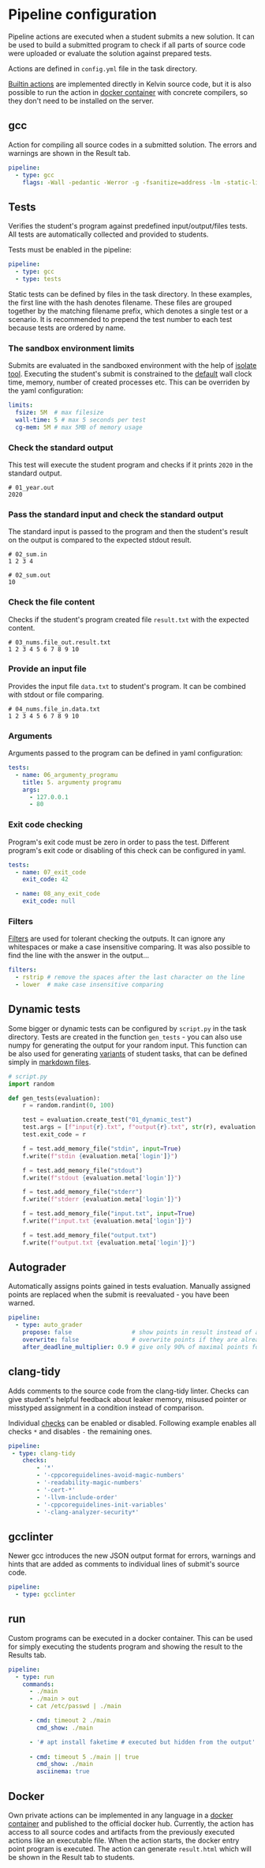 # Pipeline configuration
Pipeline actions are executed when a student submits a new solution.
It can be used to build a submitted program to check if all parts of source code were uploaded or evaluate the solution against prepared tests.

Actions are defined in `config.yml` file in the task directory.

<a href="https://github.com/mrlvsb/kelvin/blob/master/evaluator/pipelines.py">Builtin actions</a> are implemented directly in Kelvin source code, but it is also possible to run the action in <a href="https://github.com/mrlvsb/kelvin/tree/master/evaluator/images">docker container</a> with concrete compilers, so they don't need to be installed on the server.

## gcc
Action for compiling all source codes in a submitted solution.
The errors and warnings are shown in the Result tab.


```yaml
pipeline:
  - type: gcc
    flags: -Wall -pedantic -Werror -g -fsanitize=address -lm -static-libasan
```

## Tests
Verifies the student's program against predefined input/output/files tests.
All tests are automatically collected and provided to students.

Tests must be enabled in the pipeline:

```yaml
pipeline:
  - type: gcc
  - type: tests

```

Static tests can be defined by files in the task directory.
In these examples, the first line with the hash denotes filename.
These files are grouped together by the matching filename prefix, which denotes a single test or a scenario.
It is recommended to prepend the test number to each test because tests are ordered by name.


### The sandbox environment limits
Submits are evaluated in the sandboxed environment with the help of <a href="https://github.com/ioi/isolate">isolate tool</a>.
Executing the student's submit is constrained to the <a href="https://github.com/mrlvsb/kelvin/blob/63b6ffc294e3b91d1db13453d487c773764ba4a1/evaluator/testsets.py#L122">default</a> wall clock time, memory, number of created processes etc.
This can be overriden by the yaml configuration:

```yaml
limits:
  fsize: 5M  # max filesize  
  wall-time: 5 # max 5 seconds per test
  cg-mem: 5M # max 5MB of memory usage
```

### Check the standard output
This test will execute the student program and checks if it prints `2020` in the standard output.

```
# 01_year.out
2020
```

### Pass the standard input and check the standard output
The standard input is passed to the program and then the student's result on the output is compared to the expected stdout result.

```
# 02_sum.in
1 2 3 4
```
```
# 02_sum.out
10
```

### Check the file content
Checks if the student's program created file `result.txt` with the expected content.

```
# 03_nums.file_out.result.txt
1 2 3 4 5 6 7 8 9 10
```

### Provide an input file
Provides the input file `data.txt` to student's program.
It can be combined with stdout or file comparing. 

```
# 04_nums.file_in.data.txt
1 2 3 4 5 6 7 8 9 10
```

### Arguments
Arguments passed to the program can be defined in yaml configuration:

```yaml
tests:
  - name: 06_argumenty_programu
    title: 5. argumenty programu
    args:
      - 127.0.0.1
      - 80
```

### Exit code checking
Program's exit code must be zero in order to pass the test.
Different program's exit code or disabling of this check can be configured in yaml. 

```yaml
tests:
  - name: 07_exit_code
    exit_code: 42

  - name: 08_any_exit_code
    exit_code: null
```

### Filters
<a href="https://github.com/mrlvsb/kelvin/blob/63b6ffc294e3b91d1db13453d487c773764ba4a1/evaluator/filters.py#L30">Filters</a> are used for tolerant checking the outputs.
It can ignore any whitespaces or make a case insensitive comparing.
It was also possible to find the line with the answer in the output...

```yaml
filters:
  - rstrip # remove the spaces after the last character on the line
  - lower  # make case insensitive comparing
```

## Dynamic tests
Some bigger or dynamic tests can be configured by `script.py` in the task directory.
Tests are created in the function `gen_tests` - you can also use numpy for generating the output for your random input.
This function can be also used for generating <a href="https://kelvin.cs.vsb.cz/#/task/edit/125">variants</a> of student tasks, that can be defined simply in <a href="https://kelvin.cs.vsb.cz/#/task/edit/124">markdown files</a>.


```python
# script.py
import random

def gen_tests(evaluation):
    r = random.randint(0, 100)

    test = evaluation.create_test("01_dynamic_test") 
    test.args = [f"input{r}.txt", f"output{r}.txt", str(r), evaluation.meta['login']]
    test.exit_code = r

    f = test.add_memory_file("stdin", input=True)
    f.write(f"stdin {evaluation.meta['login']}")

    f = test.add_memory_file("stdout")
    f.write(f"stdout {evaluation.meta['login']}")

    f = test.add_memory_file("stderr")
    f.write(f"stderr {evaluation.meta['login']}")

    f = test.add_memory_file("input.txt", input=True)
    f.write(f"input.txt {evaluation.meta['login']}")

    f = test.add_memory_file("output.txt")
    f.write(f"output.txt {evaluation.meta['login']}")
``` 

## Autograder
Automatically assigns points gained in tests evaluation.
Manually assigned points are replaced when the submit is reevaluated - you have been warned.

```yaml
pipeline:
  - type: auto_grader
    propose: false                 # show points in result instead of assigning them directly
    overwrite: false               # overwrite points if they are already assigned to THAT submit
    after_deadline_multiplier: 0.9 # give only 90% of maximal points for submits after the deadline
```

## clang-tidy
Adds comments to the source code from the clang-tidy linter.
Checks can give student's helpful feedback about leaker memory, misused pointer or misstyped assignment in a condition instead of comparison.

Individual <a href="https://clang.llvm.org/extra/clang-tidy/checks/list.html">checks</a> can be enabled or disabled.
Following example enables all checks `*` and disables `-` the remaining ones.

```yaml
pipeline:
 - type: clang-tidy 
    checks:
        - '*'
        - '-cppcoreguidelines-avoid-magic-numbers'
        - '-readability-magic-numbers'
        - '-cert-*'
        - '-llvm-include-order'
        - '-cppcoreguidelines-init-variables'
        - '-clang-analyzer-security*'
```


## gcclinter
Newer gcc introduces the new JSON output format for errors, warnings and hints that are added as comments to individual lines of submit's source code.

```yaml
pipeline:
  - type: gcclinter
```

## run
Custom programs can be executed in a docker container.
This can be used for simply executing the students program and showing the result to the Results tab.

```yaml
pipeline:
  - type: run
    commands:    
      - ./main
      - ./main > out
      - cat /etc/passwd | ./main

      - cmd: timeout 2 ./main
        cmd_show: ./main

      - '# apt install faketime # executed but hidden from the output'
      
      - cmd: timeout 5 ./main || true
        cmd_show: ./main
        asciinema: true
```


## Docker
Own private actions can be implemented in any language in a <a href="https://github.com/mrlvsb/kelvin/tree/master/evaluator/images">docker container</a> and published to the official docker hub.
Currently, the action has access to all source codes and artifacts from the previously executed actions like an executable file.
When the action starts, the docker entry point program is executed.
The action can generate `result.html` which will be shown in the Result tab to students.
